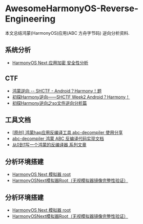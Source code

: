 # AwesomeHarmonyOS-Reverse-Engineering

本文总结鸿蒙(HarmonyOS)应用(ABC 方舟字节码) 逆向分析资料.


## 系统分析

* [HarmonyOS Next 应用加密 安全性分析](https://wuxianlin.com/2024/10/19/harmonyos-next-code-protect/)


## CTF

* [鸿蒙逆向 -- SHCTF - Android？Harmony！题](https://www.52pojie.cn/thread-1973595-1-1.html)
* [初探Harmony逆向——SHCTF Week2 Android？Harmony！](https://xz.aliyun.com/t/16203?time__1311=GuD%3D1GkfeBqGEx%2BoxIE4fEIWNT1bD#toc-0)
* [初探Harmony逆向之so文件逆向分析篇](https://xz.aliyun.com/t/16295?time__1311=GuD%3DPROiiKGNDQtiQGkDuCxcCLqjI9umD)


## 工具文档

* [[原创] 鸿蒙hap应用反编译工具 abc-decompiler 使用分享](https://bbs.kanxue.com/thread-283225.htm)
* [abc-decompiler 鸿蒙 ABC 反编译代码实现文档](https://github.com/ohos-decompiler/abc-decompiler/blob/master/docs/%E9%B8%BF%E8%92%99%20ABC%20%E5%8F%8D%E7%BC%96%E8%AF%91.md)
* [从0到1写一个鸿蒙的反编译器 系列文章](https://bbs.kanxue.com/thread-283010.htm)


## 分析环境搭建

* [HarmonyOS Next 模拟器 root](https://wuxianlin.com/2024/10/27/root-harmonyos-next-emultor/)
* [HarmonyOSNext模拟器Root（无视模拟器镜像完整性验证）](https://juejin.cn/post/7430707283456376844)


## 分析环境搭建

* [HarmonyOS Next 模拟器 root](https://wuxianlin.com/2024/10/27/root-harmonyos-next-emultor/)
* [HarmonyOSNext模拟器Root（无视模拟器镜像完整性验证）](https://juejin.cn/post/7430707283456376844)
